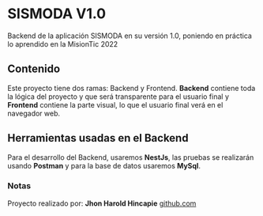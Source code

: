#  SISMODA V1.0
Backend de la aplicación SISMODA en su versión 1.0, poniendo en práctica lo aprendido en la MisionTic 2022

##  Contenido
Este proyecto tiene dos ramas: Backend y Frontend.
**Backend** contiene toda la lógica del proyecto y que será transparente para el usuario final y
**Frontend** contiene la parte visual, lo que el usuario final verá en el navegador web.

##  Herramientas usadas en el Backend
Para el desarrollo del Backend, usaremos **NestJs**, las pruebas se realizarán usando **Postman** y para la base de datos usaremos **MySql**.

###  Notas
Proyecto realizado por: **Jhon Harold Hincapie** [ github.com ](https://github.com/git-devtest/SISMODA-Backend)